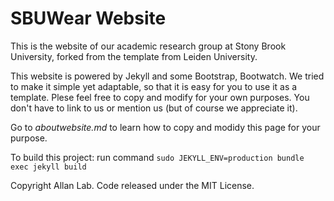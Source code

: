 # SBUWear Website

This is the website of our academic research group at Stony Brook University, forked from the template from Leiden University.

This website is powered by Jekyll and some Bootstrap, Bootwatch. We tried to make it simple yet adaptable, so that it is easy for you to use it as a template. Plese feel free to copy and modify for your own purposes.  You don't have to link to us or mention us (but of course we appreciate it).

Go to *aboutwebsite.md*  to learn how to copy and modidy this page for your purpose. 

To build this project: run command
`
sudo JEKYLL_ENV=production bundle exec jekyll build
`

Copyright Allan Lab. Code released under the MIT License.

